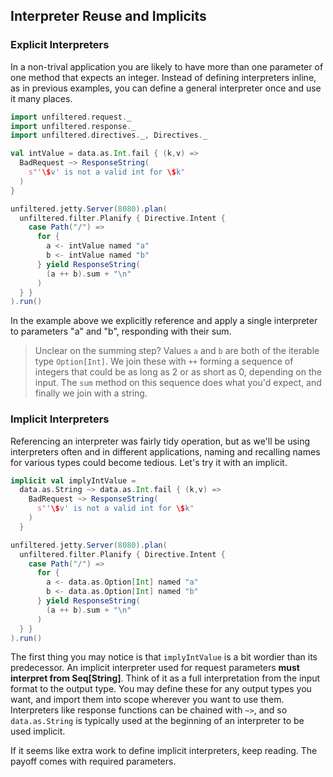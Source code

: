 Interpreter Reuse and Implicits
-------------------------------

### Explicit Interpreters

In a non-trival application you are likely to have more than one
parameter of one method that expects an integer. Instead of defining
interpreters inline, as in previous examples, you can define a general
interpreter once and use it many places.

```scala
import unfiltered.request._
import unfiltered.response._
import unfiltered.directives._, Directives._

val intValue = data.as.Int.fail { (k,v) =>
  BadRequest ~> ResponseString(
    s"'\$v' is not a valid int for \$k"
  )
}

unfiltered.jetty.Server(8080).plan(
  unfiltered.filter.Planify { Directive.Intent {
    case Path("/") =>
      for {
        a <- intValue named "a"
        b <- intValue named "b"
      } yield ResponseString(
        (a ++ b).sum + "\n"
      )
  } }
).run()
```

In the example above we explicitly reference and apply a single
interpreter to parameters "a" and "b", responding with their sum.

> Unclear on the summing step? Values `a` and `b` are both of the
  iterable type `Option[Int]`. We join these with `++` forming a
  sequence of integers that could be as long as 2 or as short as 0,
  depending on the input. The `sum` method on this sequence does what
  you'd expect, and finally we join with a string.

### Implicit Interpreters

Referencing an interpreter was fairly tidy operation, but as we'll be
using interpreters often and in different applications, naming and
recalling names for various types could become tedious. Let's try it
with an implicit.

```scala
implicit val implyIntValue =
  data.as.String ~> data.as.Int.fail { (k,v) =>
    BadRequest ~> ResponseString(
      s"'\$v' is not a valid int for \$k"
    )
  }

unfiltered.jetty.Server(8080).plan(
  unfiltered.filter.Planify { Directive.Intent {
    case Path("/") =>
      for {
        a <- data.as.Option[Int] named "a"
        b <- data.as.Option[Int] named "b"
      } yield ResponseString(
        (a ++ b).sum + "\n"
      )
  } }
).run()
```

The first thing you may notice is that `implyIntValue` is a bit
wordier than its predecessor. An implicit interpreter used for request
parameters **must interpret from Seq[String]**. Think of it as a full
interpretation from the input format to the output type. You may
define these for any output types you want, and import them into scope
wherever you want to use them. Interpreters like response functions
can be chained with `~>`, and so `data.as.String` is typically used at
the beginning of an interpreter to be used implicit.

If it seems like extra work to define implicit interpreters, keep
reading. The payoff comes with required parameters.
